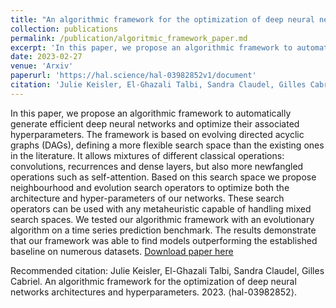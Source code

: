 ```yaml
---
title: "An algorithmic framework for the optimization of deep neural networks architectures and hyperparameters."
collection: publications
permalink: /publication/algoritmic_framework_paper.md
excerpt: 'In this paper, we propose an algorithmic framework to automatically generate efficient deep neural networks and optimize their associated hyperparameters. The framework is based on evolving directed acyclic graphs (DAGs), defining a more flexible search space than the existing ones in the literature. It allows mixtures of different classical operations: convolutions, recurrences and dense layers, but also more newfangled operations such as self-attention. Based on this search space we propose neighbourhood and evolution search operators to optimize both the architecture and hyper-parameters of our networks. These search operators can be used with any metaheuristic capable of handling mixed search spaces. We tested our algorithmic framework with an evolutionary algorithm on a time series prediction benchmark. The results demonstrate that our framework was able to find models outperforming the established baseline on numerous datasets.'
date: 2023-02-27
venue: 'Arxiv'
paperurl: 'https://hal.science/hal-03982852v1/document'
citation: 'Julie Keisler, El-Ghazali Talbi, Sandra Claudel, Gilles Cabriel. An algorithmic framework for the optimization of deep neural networks architectures and hyperparameters. 2023. ⟨hal-03982852⟩.'
---
```

In this paper, we propose an algorithmic framework to automatically generate efficient deep neural networks and optimize their associated hyperparameters. The framework is based on evolving directed acyclic graphs (DAGs), defining a more flexible search space than the existing ones in the literature. It allows mixtures of different classical operations: convolutions, recurrences and dense layers, but also more newfangled operations such as self-attention. Based on this search space we propose neighbourhood and evolution search operators to optimize both the architecture and hyper-parameters of our networks. These search operators can be used with any metaheuristic capable of handling mixed search spaces. We tested our algorithmic framework with an evolutionary algorithm on a time series prediction benchmark. The results demonstrate that our framework was able to find models outperforming the established baseline on numerous datasets.
[Download paper here](https://hal.science/hal-03982852v1/document)

Recommended citation: Julie Keisler, El-Ghazali Talbi, Sandra Claudel, Gilles Cabriel. An algorithmic framework for the optimization of deep neural networks architectures and hyperparameters. 2023. ⟨hal-03982852⟩.
